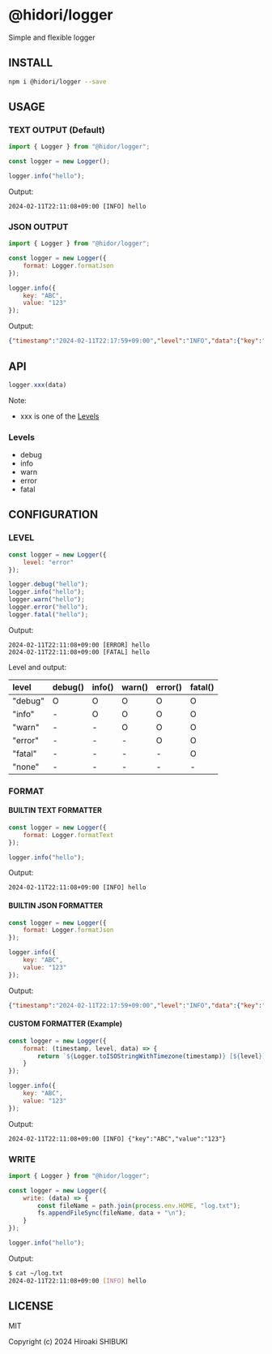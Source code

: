 # @hidori/logger

Simple and flexible logger

## INSTALL

```sh
npm i @hidori/logger --save
```

## USAGE

### TEXT OUTPUT (Default)

```js
import { Logger } from "@hidor/logger";

const logger = new Logger();

logger.info("hello");
```

Output:
```log
2024-02-11T22:11:08+09:00 [INFO] hello
```

### JSON OUTPUT

```js
import { Logger } from "@hidor/logger";

const logger = new Logger({
    format: Logger.formatJson
});

logger.info({
    key: "ABC",
    value: "123"
});
```

Output:
```json
{"timestamp":"2024-02-11T22:17:59+09:00","level":"INFO","data":{"key":"ABC","value":"123"}}
```

## API

```js
logger.xxx(data)
```

Note:

* xxx is one of the [Levels](#Levels)

### <a href="#Levels"></a>Levels

* debug
* info
* warn
* error
* fatal

## CONFIGURATION

### LEVEL

```js
const logger = new Logger({
    level: "error"
});

logger.debug("hello");
logger.info("hello");
logger.warn("hello");
logger.error("hello");
logger.fatal("hello");
```

Output:

```log
2024-02-11T22:11:08+09:00 [ERROR] hello
2024-02-11T22:11:08+09:00 [FATAL] hello
```

Level and output:

| level | debug() | info() | warn() | error() | fatal() |
| :-- | :-- | :-- | :-- | :-- | :-- |
| "debug" | O | O | O | O | O |
| "info"  | - | O | O | O | O |
| "warn"  | - | - | O | O | O |
| "error" | - | - | - | O | O |
| "fatal" | - | - | - | - | O |
| "none"  | - | - | - | - | - |

### FORMAT

#### BUILTIN TEXT FORMATTER

```js
const logger = new Logger({
    format: Logger.formatText
});

logger.info("hello");
```

Output:
```log
2024-02-11T22:11:08+09:00 [INFO] hello
```
#### BUILTIN JSON FORMATTER

```js
const logger = new Logger({
    format: Logger.formatJson
});

logger.info({
    key: "ABC",
    value: "123"
});
```

Output:
```json
{"timestamp":"2024-02-11T22:17:59+09:00","level":"INFO","data":{"key":"ABC","value":"123"}}
```

#### CUSTOM FORMATTER (Example)

```js
const logger = new Logger({
    format: (timestamp, level, data) => {
        return `${Logger.toISOStringWithTimezone(timestamp)} [${level}] ${JSON.stringify(data)}`
    }
});

logger.info({
    key: "ABC",
    value: "123"
});
```

Output:
```log
2024-02-11T22:11:08+09:00 [INFO] {"key":"ABC","value":"123"}
```

### WRITE

```js
import { Logger } from "@hidor/logger";

const logger = new Logger({
    write: (data) => {
        const fileName = path.join(process.env.HOME, "log.txt");
        fs.appendFileSync(fileName, data + "\n");
    }
});

logger.info("hello");
```

Output:
```sh
$ cat ~/log.txt
2024-02-11T22:11:08+09:00 [INFO] hello
```

## LICENSE

MIT

Copyright (c) 2024 Hiroaki SHIBUKI
